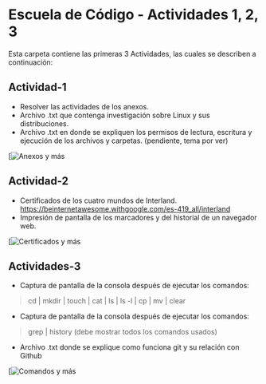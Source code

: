 # Escuela de Código - Actividades 1, 2, 3

Esta carpeta contiene las primeras 3 Actividades, las cuales se describen a continuación:

## Actividad-1
- Resolver las actividades de los anexos.
- Archivo .txt que contenga investigación sobre Linux y sus distribuciones.
- Archivo .txt en donde se expliquen los permisos de lectura, escritura y ejecución de los archivos y carpetas.  (pendiente, tema por ver)


[![Anexos y más](https://user-images.githubusercontent.com/32878468/132118232-6dc80cc8-2661-4a33-8be6-d8fdb799090b.png)

## Actividad-2
- Certificados de los cuatro mundos de Interland.    https://beinternetawesome.withgoogle.com/es-419_all/interland
- Impresión de pantalla de los marcadores y del historial de un navegador web.

[![Certificados y más](https://user-images.githubusercontent.com/32878468/132118083-d8a072a7-7c65-48b4-9f2b-e1b18381bf88.png)

## Actividades-3
- Captura de pantalla de la consola después de ejecutar los comandos:
> cd |
> mkdir |
> touch |
> cat |
> ls |
> ls -l |
> cp |
> mv |
> clear
- Captura de pantalla de la consola después de ejecutar los comandos:
> grep |
> history (debe mostrar todos los comandos usados)
- Archivo .txt donde se explique como funciona git y su relación con Github

[![Comandos y más](https://user-images.githubusercontent.com/32878468/132118256-a7acd3ef-e880-45b6-a18c-8e0ecb174403.png)

